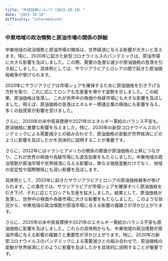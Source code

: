 ```yaml
---
title: "外貨投資について（2025-10-18）"
date: "2025-10-18"
difficulty: "intermediate"
---
```


### 中東地域の政治情勢と原油市場の関係の詳細

中東地域の政治情勢と原油市場の関係は、世界経済に与える影響が大きいと言えます。特に、2020年に起きた新型コロナウイルスのパンデミックは、原油市場に大きな影響を及ぼしました。この際、需要の急激な減少が原油価格の急落を引き起こしました。具体例としては、サウジアラビアとロシアの間で起きた原油価格戦争が挙げられます。

2020年にサウジアラビアは市場シェアを確保するために原油価格を引き下げる方針を取り、これに応じてロシアも生産量を増やす姿勢を示しました。この結果、原油価格は急落し、これが世界中の株価や為替市場にも大きな影響を及ぼしました。例えば、原油価格の急落はエネルギー関連企業の株価にも影響を与え、多くの投資家が影響を受けました。

さらに、2020年の米中貿易摩擦や2021年のエネルギー需給のバランス不安も、原油価格に重要な影響を与えました。特に、2020年の新型コロナウイルスのパンデミックによる需要減少との組み合わせで、原油価格の変動が世界経済にどのように影響を及ぼしたかを具体的に説明することが重要です。

さらに、2022年にはイランとアメリカの関係の緊張が原油価格の上昇につながり、これが世界の株価や為替市場にも波及効果をもたらしました。中東地域の政治情勢が原油市場や世界経済に与える影響は、単なる価格変動だけでなく、地域の安定性や国際関係にも深い影響を及ぼします。

具体例として、2020年に起きたサウジアラビアとロシアの原油価格戦争が挙げられます。この事件では、サウジアラビアが市場シェアを確保すべく原油価格を引き下げ、それに応じてロシアも生産を拡大しました。結果として、原油価格が急落し、世界中の株価や為替市場に大きな影響をもたらしました。このような状況から、中東地域の政治情勢が原油市場に与える影響の複雑さが浮かび上がります。

さらに、2020年の米中貿易摩擦や2021年のエネルギー需給のバランス不安も原油価格に影響を及ぼしました。これらの具体例からも、中東地域の政治情勢が原油市場に与える影響の複雑さと重要性が浮かび上がります。特に、2020年の新型コロナウイルスのパンデミックによる需要減少との組み合わせで、原油価格の変動が世界経済にどのように影響を及ぼしたかを具体的に説明することが重要です。
